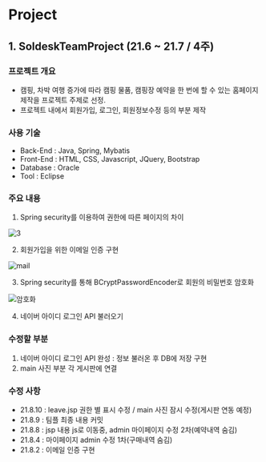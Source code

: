 # Project

## 1. SoldeskTeamProject (21.6 ~ 21.7 / 4주)

### 프로젝트 개요
* 캠핑, 차박 여행 증가에 따라 캠핑 물품, 캠핑장 예약을 한 번에 할 수 있는 홈페이지 제작을 프로젝트 주제로 선정.
* 프로젝트 내에서 회원가입, 로그인, 회원정보수정 등의 부분 제작 

### 사용 기술
* Back-End : Java, Spring, Mybatis
* Front-End : HTML, CSS, Javascript, JQuery, Bootstrap
* Database : Oracle
* Tool : Eclipse

### 주요 내용
1. Spring security를 이용하여 권한에 따른 페이지의 차이

![3](https://user-images.githubusercontent.com/82365664/129558137-441b6cfe-545e-4093-aff5-1118f30213a5.png)

2. 회원가입을 위한 이메일 인증 구현

![mail](https://user-images.githubusercontent.com/82365664/129559002-6181248b-6f00-439f-9738-5b27a553d73b.png)

3. Spring security를 통해 BCryptPasswordEncoder로 회원의 비밀번호 암호화

![암호화](https://user-images.githubusercontent.com/82365664/129558659-76419010-6cd8-462b-9ae4-728a82b1afe1.png)

4. 네이버 아이디 로그인 API 불러오기

### 수정할 부분
1. 네이버 아이디 로그인 API 완성 : 정보 불러온 후 DB에 저장 구현
2. main 사진 부분 각 게시판에 연결

### 수정 사항
* 21.8.10 : leave.jsp 권한 별 표시 수정 / main 사진 잠시 수정(게시판 연동 예정)
* 21.8.9 : 팀플 최종 내용 커밋
* 21.8.8 : jsp 내용 js로 이동중, admin 마이페이지 수정 2차(예약내역 숨김)
* 21.8.4 : 마이페이지 admin 수정 1차(구매내역 숨김)
* 21.8.2 : 이메일 인증 구현
